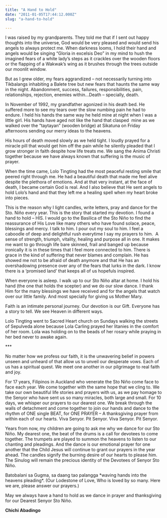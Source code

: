 ```yaml
---
title: "A Hand to Hold"
date: "2011-01-05T17:44:12.000Z"
slug: "a-hand-to-hold"

---
```


I was raised by my grandparents. They told me that if I sent out happy thoughts into the universe, God would be very pleased and would send his angels to always protect me. When darkness looms, I hold their hand and angels would be singing “Gloria in excelsis Deo” in my mind to hush the imagined fears of a white lady’s steps as it crackles over the wooden floors or the flapping of a Wakwak’s wing as it brushes through the trees outside our moonlit window.

But as I grew older, my fears aggrandized – not necessarily turning into Tikbalangs inhabiting a Balete tree but new fears that haunts the same way in the night. Abandonment, success, failures, responsibilities, pain, relationships, rejection, enemies within…Death – specially, death.

In November of 1992, my grandfather agonized in his death bed. He suffered more to see my tears over the slow numbing pain he had to endure. I held his hands the same way he held mine at night when I was a little girl. His hands have aged not like the hand that clasped  mine as we walked over the “taytayan” (wooden bridge) at Sikatuna on Friday afternoons sending our merry ideas to the heavens.

His hours of death moved slowly as we held tight. I loudly prayed for a miracle pill that would get him off the pain while he silently pleaded that I grow stronger in faith despite how life treats me. We sang the Anima Christi together because we have always known that suffering is the music of prayer.

When the time came, Lolo Tingting had the most peaceful resting smile that peered right through me. He had a beautiful death that made me feel alive despite the plethora of emotions. And at that very instant, at the face of death, I became certain God is real. And I also believe that He sent angels to hold Lolo’s hand and that they left me a healing spell when my heart broke into pieces.

This is the reason why I light candles, write letters, pray and dance for the Sto. Niño every year. This is the story that started my devotion. I found a hand to hold – HIS. I would go to the Basilica of the Sto Niño to find the reassurance of His Love like many others who have found solace, peace, blessings and mercy. I talk to him. I pour out my soul to him. I feel a caboodle of deep and delightful rush everytime I say my prayers to him.  A sense of strength, triumph, vitality, healing and purpose all in one. It makes me want to go through life bare skinned, frail and banged up because ironically it is in these times that I feel more connected to him. There is grace in the kind of suffering that never blames and complain. He has showed me not to be afraid of death anymore and that He has an overshadowing presence over any of the fears that lurks in the dark. I know there is a ‘promised land’ that keeps all of us hopefuls inspired.

When everyone is asleep. I walk up to our Sto Niño altar at home. I hold his hand (the one that holds the scepter) and we do our slow dance. I thank Him for the many blessings we have received and for the angels that watch over our little family. And most specially for giving us Mother Mary.

Faith is an intimate personal journey. Our devotion is our Gift. Everyone has a story to tell. We see Heaven in different ways.

Lolo Tingting went to Sacred Heart church on Sundays walking the streets of Sepulveda alone because Lola Carling prayed her litanies in the comfort of her room. Lola was holding on to the beads of her rosary while praying in her bed never to awake again.

\*\*\*

No matter how we profess our faith, it is the unwavering belief in powers unseen and unheard of that allow us to unveil our desperate vows. Each of us has a spiritual quest. We meet one another in our pilgrimage to real faith and joy.

For 17 years, Filipinos in Auckland who venerate the Sto Niño come face to face each year. We come together with the same hope that we cling to. We take our own beautiful life stories and prayers with us, as we pay homage to the Senyor who have sent us so many miracles, both large and small. For 10 days, we whisper our prayers to our dearest one. We break through the walls of detachment and come together to join our hands and dance to the rhythm of ONE single BEAT, for ONE PRAYER – A thanksgiving prayer from within each of our hearts. Viva Senyor. Pit Senyor. Viva Senyor. Pit Senyor.

Years from now, my children are going to ask me why we dance for our Sto Niño. My dearest one, the beat of the drums is a call for devotees to come together. The trumpets are played to summon the heavens to listen to our chanting and pleadings. And the dance is our emotional prayer for one another that the Child Jesus will continue to grant our prayers in the year ahead. The candles signify the burning desire of our hearts to please him. The Sinulog will remain the precious identity of the Devotees of Senyor Sto Niño.

Batobalani sa Gugma, sa daang tao palangga \*waving hands into the heavens pleading\*. (Our Lodestone of Love, Who is loved by so many. Here we are, please answer our prayers.)

May we always have a hand to hold as we dance in prayer and thanksgiving for our Dearest Senyor Sto Niño.

**Chichi Abadingo**